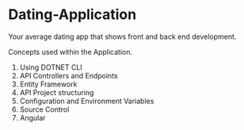 # Dating-Application
Your average dating app that shows front and back end development.

Concepts used within the Application.

1) Using DOTNET CLI
2) API Controllers and Endpoints
3) Entity Framework
4) API Project structuring
5) Configuration and Environment Variables
6) Source Control
7) Angular

